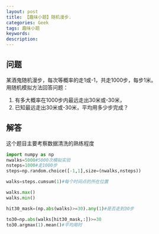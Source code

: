 ```yaml
---
layout: post
title: 【趣味小题】随机漫步.
categories: Geek
tags: 趣味小题
keywords:
description:
---
```


## 问题

某酒鬼随机漫步，每次等概率的走1或-1，共走1000步，每步1米。  
用随机模拟方法回答问题：  
1. 有多大概率在1000步内最远走出30米或-30米，
2. 已知最远走出30米或-30米，平均用多少步完成？

## 解答

这个题目主要考察数据清洗的熟练程度  

```py
import numpy as np
nwalks=5000#5000次模拟实验
nsteps=1000#走1000步
steps=np.random.choice([-1,1],size=(nwalks,nsteps))

walks=steps.cumsum(1)#每个时间点的所在位置

walks.max()
walks.min()

hit30_mask=(np.abs(walks)>=30).any(1)#是否走到30步

to30=np.abs(walks[hit30_mask,:])>=30
to30.argmax(1).mean()#平均用时
```
